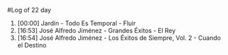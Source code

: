 #Log of 22 day

1. [00:00] Jardín - Todo Es Temporal - Fluir
1. [16:53] José Alfredo Jiménez - Grandes Éxitos - El Rey
1. [16:54] José Alfredo Jiménez - Los Éxitos de Siempre, Vol. 2 - Cuando el Destino
